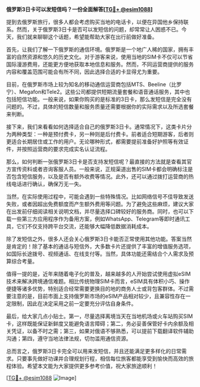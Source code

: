 **俄罗斯3日卡可以发短信吗？一份全面解答[[TG💪+ @esim1088](https://t.me/s/esim1088)]**

提到去俄罗斯旅行，很多人都会考虑购买当地的电话卡，以便在异国他乡保持联系。然而，关于俄罗斯3日卡是否可以发短信的问题，却常常让人困惑不已。今天，我们就来聊聊这个话题，希望能帮助大家在出行前做好准备。

首先，让我们了解一下俄罗斯的通信环境。俄罗斯是一个地广人稀的国家，拥有丰富的自然资源和悠久的历史文化。对于游客来说，使用当地的SIM卡不仅可以节省国际漫游费用，还能更方便地获取本地信息和服务。然而，不同运营商提供的服务内容和覆盖范围可能会有所不同，因此选择合适的卡显得尤为重要。

目前，在俄罗斯市场上较为知名的移动通信运营商包括MTS、Beeline（比罗宁）、Megafon和Tele2。这些公司都提供短期流量套餐和语音通话服务，其中也包括短信功能。一般来说，如果你购买的是标准的3日卡，那么发短信是完全没有问题的。不过，具体的短信数量和服务质量还需要根据你的实际需求以及所选套餐来判断。

接下来，我们来看看如何选择适合自己的俄罗斯3日卡。通常情况下，这类卡片分为两种类型：一种是预付费卡，另一种则是后付费卡。前者适合短期游客，后者则更适合长期居住或工作的用户。无论哪种形式，都需要提前准备好护照等有效证件，并按照运营商的要求完成实名认证流程。

那么，如何判断一张俄罗斯3日卡是否支持发短信呢？最直接的方法就是查看其官方宣传资料或者咨询客服人员。一般来说，正规渠道出售的SIM卡都会明确标注是否包含短信服务，以及是否有额外收费等情况。此外，还可以通过拨打运营商的热线电话进行确认，确保万无一失。

当然，在实际使用过程中，可能会遇到一些特殊情况。比如网络信号不佳导致发送失败，或者因超出免费额度而产生额外费用等问题。为了避免这些麻烦，建议大家在出发前仔细阅读相关说明文档，并尽量选择口碑较好的服务商。同时，也可以下载一些第三方应用程序作为备用方案，例如WhatsApp、Telegram等即时通讯工具，它们不仅支持跨平台交流，还能够大幅降低数据消耗成本。

除了发短信之外，很多人还会关心俄罗斯3日卡能否正常使用其他功能。答案当然是肯定的！除了基本的通话与短信外，大多数卡片还提供了丰富的增值服务选项，如国际长途拨号、视频通话、在线支付等。当然，具体功能还需结合个人需求及预算综合考量。

值得一提的是，近年来随着电子化的普及，越来越多的人开始尝试使用虚拟eSIM技术来解决跨境通信难题。相比传统物理SIM卡而言，eSIM具有体积小巧、操作便捷等诸多优势，特别适合经常需要更换目的地的商务人士或背包客群体。不过需要注意的是，目前市面上支持俄罗斯市场的eSIM产品相对较少，且兼容性存在一定限制，因此在决定采用之前一定要充分评估自身条件。

最后，给大家几点小贴士。第一，尽量选择离境当天在当地机场或火车站购买SIM卡，这样既能保证新鲜度又能避免语言障碍；第二，务必妥善保管好卡内余额及相关凭证，以备不时之需；第三，如果对俄语不够熟悉，可以提前下载翻译软件辅助沟通；第四，遵守当地法律法规，切勿滥用通信资源。

总而言之，俄罗斯3日卡完全可以用来发短信，并且还能满足更多样化的日常需求。只要事先做好功课并合理规划行程，相信每位旅客都能享受到愉快而高效的旅程体验。希望本文能为大家提供更多参考价值，祝大家旅途顺利！

[[TG💪+ @esim1088](https://t.me/s/esim1088) ![Image](https://i.postimg.cc/4NQfJmqS/Snipaste-2025-05-13-00-14-12.png)]